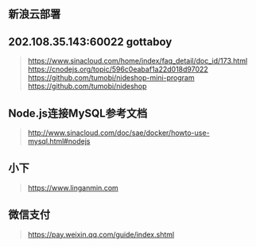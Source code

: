 ## 新浪云部署
## 202.108.35.143:60022  gottaboy 
> https://www.sinacloud.com/home/index/faq_detail/doc_id/173.html
> https://cnodejs.org/topic/596c0eabaf1a22d018d97022
> https://github.com/tumobi/nideshop-mini-program
> https://github.com/tumobi/nideshop
## Node.js连接MySQL参考文档
> http://www.sinacloud.com/doc/sae/docker/howto-use-mysql.html#nodejs
## 小下
> https://www.linganmin.com
## 微信支付
> https://pay.weixin.qq.com/guide/index.shtml
